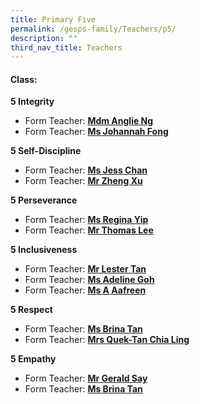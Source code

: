 ```yaml
---
title: Primary Five
permalink: /gesps-family/Teachers/p5/
description: ""
third_nav_title: Teachers
---
```

#### Class:

**5 Integrity**

*   Form Teacher: **[Mdm Anglie Ng](mailto:Ng_Sor_Ling_Anglie@schools.gov.sg)**
*   Form Teacher: **[Ms Johannah Fong](mailto:johannah_fong_yun_wen@schools.gov.sg)**

**5 Self-Discipline**

*   Form Teacher: **[Ms Jess Chan](mailto:chan_hoon_seah@schools.gov.sg)**
*   Form Teacher: **[Mr Zheng Xu](mailto:Xu_Zheng@schools.gov.sg)**

**5 Perseverance**  

*   Form Teacher: **[Ms Regina Yip](mailto:yip_lai_kuan@schools.gov.sg)**
*   Form Teacher: **[Mr Thomas Lee](mailto:lee_tee_kai_thomas@schools.gov.sg)**

**5 Inclusiveness**

*   Form Teacher: **[Mr Lester Tan](mailto:tan_meng_fai_lester@schools.gov.sg)**
*   Form Teacher: **[Ms Adeline Goh](mailto:adeline_goh_pei_yin@schools.gov.sg)**
*   Form Teacher: **[Ms A Aafreen](mailto:a_aafreen_fathima@schools.gov.sg)**

**5 Respect**

*   Form Teacher: **[Ms Brina Tan](mailto:brina_tan@schools.gov.sg)**
*   Form Teacher: **[Mrs Quek-Tan Chia Ling](mailto:tan_chia_ling@schools.gov.sg)**

**5 Empathy**

*   Form Teacher: **[Mr Gerald Say](mailto:say_tiong_sin_gerald@schools.gov.sg)**
*   Form Teacher: **[Ms Brina Tan](mailto:brina_tan@schools.gov.sg)**